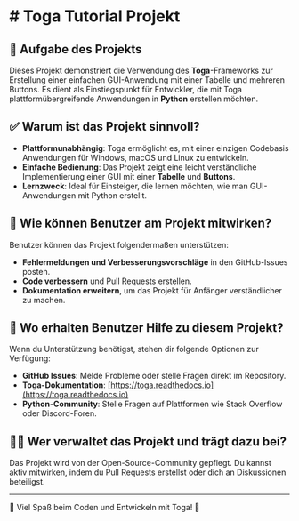 # # Toga Tutorial Projekt

## 📌 Aufgabe des Projekts
Dieses Projekt demonstriert die Verwendung des **Toga**-Frameworks zur Erstellung einer einfachen GUI-Anwendung mit einer Tabelle und mehreren Buttons. Es dient als Einstiegspunkt für Entwickler, die mit Toga plattformübergreifende Anwendungen in **Python** erstellen möchten.

## ✅ Warum ist das Projekt sinnvoll?
- **Plattformunabhängig**: Toga ermöglicht es, mit einer einzigen Codebasis Anwendungen für Windows, macOS und Linux zu entwickeln.
- **Einfache Bedienung**: Das Projekt zeigt eine leicht verständliche Implementierung einer GUI mit einer **Tabelle** und **Buttons**.
- **Lernzweck**: Ideal für Einsteiger, die lernen möchten, wie man GUI-Anwendungen mit Python erstellt.

## 🤝 Wie können Benutzer am Projekt mitwirken?
Benutzer können das Projekt folgendermaßen unterstützen:
- **Fehlermeldungen und Verbesserungsvorschläge** in den GitHub-Issues posten.
- **Code verbessern** und Pull Requests erstellen.
- **Dokumentation erweitern**, um das Projekt für Anfänger verständlicher zu machen.

## 📖 Wo erhalten Benutzer Hilfe zu diesem Projekt?
Wenn du Unterstützung benötigst, stehen dir folgende Optionen zur Verfügung:
- **GitHub Issues**: Melde Probleme oder stelle Fragen direkt im Repository.
- **Toga-Dokumentation**: [https://toga.readthedocs.io](https://toga.readthedocs.io)
- **Python-Community**: Stelle Fragen auf Plattformen wie Stack Overflow oder Discord-Foren.

## 👨‍💻 Wer verwaltet das Projekt und trägt dazu bei?
Das Projekt wird von der Open-Source-Community gepflegt. Du kannst aktiv mitwirken, indem du Pull Requests erstellst oder dich an Diskussionen beteiligst.

---
📌 Viel Spaß beim Coden und Entwickeln mit Toga! 🚀

